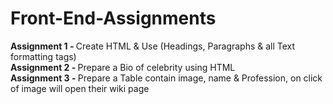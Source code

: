 # Front-End-Assignments
<b>Assignment 1 - </b> Create HTML & Use (Headings, Paragraphs & all Text formatting tags) <br>
<b>Assignment 2 - </b> Prepare a Bio of celebrity using HTML <br>
<b>Assignment 3 - </b> Prepare a Table contain image, name  & Profession, on click of image will open their wiki page <br>
